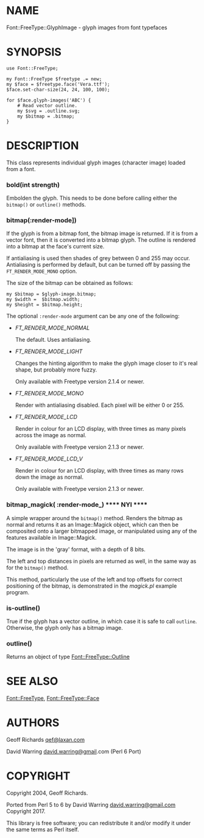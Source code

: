 NAME
====

Font::FreeType::GlyphImage - glyph images from font typefaces

SYNOPSIS
========

    use Font::FreeType;

    my Font::FreeType $freetype .= new;
    my $face = $freetype.face('Vera.ttf');
    $face.set-char-size(24, 24, 100, 100);

    for $face.glyph-images('ABC') {
        # Read vector outline.
        my $svg = .outline.svg;
        my $bitmap = .bitmap;
    }

DESCRIPTION
===========

This class represents individual glyph images (character image) loaded from a font.

### bold(int strength)

Embolden the glyph. This needs to be done before calling either the `bitmap()` or `outline()` methods.

### bitmap(:render-mode])

If the glyph is from a bitmap font, the bitmap image is returned. If it is from a vector font, then it is converted into a bitmap glyph. The outline is rendered into a bitmap at the face's current size.

If antialiasing is used then shades of grey between 0 and 255 may occur. Antialiasing is performed by default, but can be turned off by passing the `FT_RENDER_MODE_MONO` option.

The size of the bitmap can be obtained as follows:

    my $bitmap = $glyph-image.bitmap;
    my $width =  $bitmap.width;
    my $height = $bitmap.height;

The optional `:render-mode` argument can be any one of the following:

  * *FT_RENDER_MODE_NORMAL*

    The default. Uses antialiasing.

  * *FT_RENDER_MODE_LIGHT*

    Changes the hinting algorithm to make the glyph image closer to it's real shape, but probably more fuzzy.

    Only available with Freetype version 2.1.4 or newer.

  * *FT_RENDER_MODE_MONO*

    Render with antialiasing disabled. Each pixel will be either 0 or 255.

  * *FT_RENDER_MODE_LCD*

    Render in colour for an LCD display, with three times as many pixels across the image as normal.

    Only available with Freetype version 2.1.3 or newer.

  * *FT_RENDER_MODE_LCD_V*

    Render in colour for an LCD display, with three times as many rows down the image as normal.

    Only available with Freetype version 2.1.3 or newer.

### bitmap_magick( :render-mode_) **** NYI ****

A simple wrapper around the `bitmap()` method. Renders the bitmap as normal and returns it as an Image::Magick object, which can then be composited onto a larger bitmapped image, or manipulated using any of the features available in Image::Magick.

The image is in the 'gray' format, with a depth of 8 bits.

The left and top distances in pixels are returned as well, in the same way as for the `bitmap()` method.

This method, particularly the use of the left and top offsets for correct positioning of the bitmap, is demonstrated in the _magick.pl_ example program.

### is-outline()

True if the glyph has a vector outline, in which case it is safe to call `outline`. Otherwise, the glyph only has a bitmap image.

### outline()

Returns an object of type [Font::FreeType::Outline](Outline.md)

SEE ALSO
========

[Font::FreeType](../../../README.md), [Font::FreeType::Face](Face.md)

AUTHORS
=======

Geoff Richards <qef@laxan.com>

David Warring <david.warring@gmail>.com (Perl 6 Port)

COPYRIGHT
=========

Copyright 2004, Geoff Richards.

Ported from Perl 5 to 6 by David Warring <david.warring@gmail.com> Copyright 2017.

This library is free software; you can redistribute it and/or modify it under the same terms as Perl itself.
